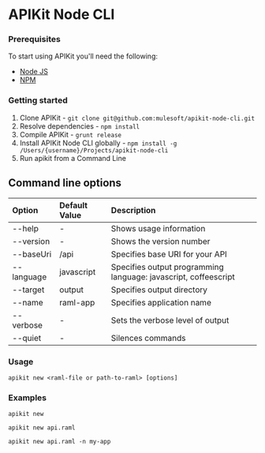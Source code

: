 APIKit Node CLI
===============

### Prerequisites

To start using APIKit you'll need the following:

* [Node JS](http://nodejs.org/)
* [NPM](https://npmjs.org/)

### Getting started

1. Clone APIKit - `git clone git@github.com:mulesoft/apikit-node-cli.git`
2. Resolve dependencies - `npm install`
3. Compile APIKit - `grunt release`
4. Install APIKit Node CLI globally - `npm install -g /Users/{username}/Projects/apikit-node-cli`
5. Run apikit from a Command Line

## Command line options

| Option            | Default Value  | Description  |
|:------------------|:---------------|:---------------|
| --help            |-               | Shows usage information
| --version         |-               | Shows the version number
| --baseUri         |/api            | Specifies base URI for your API
| --language        |javascript      | Specifies output programming language: javascript, coffeescript
| --target          |output          | Specifies output directory
| --name            |raml-app        | Specifies application name
| --verbose         |-               | Sets the verbose level of output
| --quiet           |-               | Silences commands

### Usage

`apikit new <raml-file or path-to-raml> [options]`

### Examples
`apikit new`

`apikit new api.raml`

`apikit new api.raml -n my-app`
